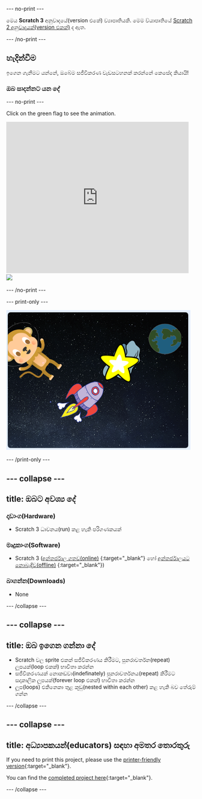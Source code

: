 \--- no-print \---

මෙය **Scratch 3** අනුවාදයේ(version එකේ) ව්‍යාපෘතියකි. මෙම ව්යාපෘතියේ [Scratch 2 අනුවාදයක්(version එකක්)](https://projects.raspberrypi.org/en/projects/lost-in-space-scratch2) ද ඇත.

\--- /no-print \---

## හැදින්වීම

ඉගෙන ගැනීමට යන්නේ, ඔබේම සජීවිකරණ වැඩසටහනක් කරන්නේ කෙසේද කියායි!

### ඔබ සාදන්නට යන දේ

\--- no-print \---

Click on the green flag to see the animation.

<div class="scratch-preview">
  <iframe allowtransparency="true" width="485" height="402" src="https://scratch.mit.edu/projects/embed/276873231/?autostart=false" frameborder="0" scrolling="no"></iframe>
  <img src="images/space-final.png">
</div>

\--- /no-print \---

\--- print-only \---

![Complete project](images/showcase_static.png)

\--- /print-only \---

## \--- collapse \---

## title: ඔබට අවශ්‍ය දේ

### දෘඩාංග(Hardware)

- Scratch 3 ධාවනය(run) කළ හැකි පරිගණකයක්

### මෘදුකාංග(Software)

- Scratch 3 ([අන්තර්ජාල ගතව(online)](http://rpf.io/scratchon) {:target="_blank"} හෝ [අන්තර්ජාලයට නොබැඳිව(offline)](http://rpf.io/scratchoff) {:target="_blank"})

### බාගන්න(Downloads)

- None

\--- /collapse \---

## \--- collapse \---

## title: ඔබ ඉගෙන ගන්නා දේ

- Scratch වල sprite එකක් සජීවිකරණය කිරීමට, පුනරාවර්තන(repeat) ලූපයක්(loop එකක්) භාවිතා කරන්න
- සජීවිකරණයක් නොකඩවා(indefinately) පුනරාවර්තනය(repeat) කිරීමට සදාකාලික ලූපයක්(forever loop එකක්) භාවිතා කරන්න
- ලූප(loops) එකිනෙකා තුළ කූඩු(nested within each other) කළ හැකි බව තේරුම් ගන්න

\--- /collapse \---

## \--- collapse \---

## title: අධ්‍යාපකයන්(educators) සඳහා අමතර තොරතුරු

If you need to print this project, please use the [printer-friendly version](https://projects.raspberrypi.org/en/projects/lost-in-space/print){:target="_blank"}.

You can find the [completed project here](http://rpf.io/p/en/lost-in-space-get){:target="_blank"}.

\--- /collapse \---